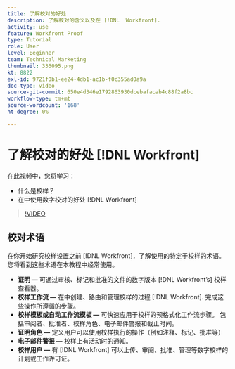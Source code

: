 ```yaml
---
title: 了解校对的好处
description: 了解校对的含义以及在 [!DNL  Workfront].
activity: use
feature: Workfront Proof
type: Tutorial
role: User
level: Beginner
team: Technical Marketing
thumbnail: 336095.png
kt: 8822
exl-id: 9721f0b1-ee24-4db1-ac1b-f0c355ad0a9a
doc-type: video
source-git-commit: 650e4d346e1792863930dcebafacab4c88f2a8bc
workflow-type: tm+mt
source-wordcount: '168'
ht-degree: 0%

---
```


# 了解校对的好处 [!DNL Workfront]

在此视频中，您将学习：

* 什么是校样？
* 在中使用数字校对的好处 [!DNL Workfront]

>[!VIDEO](https://video.tv.adobe.com/v/336095/?quality=12&learn=on)

## 校对术语

在你开始研究校样设置之前 [!DNL  Workfront]，了解使用的特定于校样的术语。 您将看到这些术语在本教程中经常使用。

* **证明 —** 可通过审核、标记和批准的文件的数字版本 [!DNL Workfront’s] 校样查看器。
* **校样工作流 —** 在中创建、路由和管理校样的过程 [!DNL Workfront]. 完成这些操作所遵循的步骤。
* **校样模板或自动工作流模板 —** 可快速应用于校样的预格式化工作流步骤。 包括审阅者、批准者、校样角色、电子邮件警报和截止时间。
* **证明角色 —** 定义用户可以使用校样执行的操作（例如注释、标记、批准等）
* **电子邮件警报 —** 校样上有活动时的通知。
* **校样用户 —** 有 [!DNL Workfront] 可以上传、审阅、批准、管理等数字校样的计划或工作许可证。

